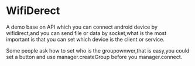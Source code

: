 # WifiDerect
A demo base on API which you can connect android device by wifidirect,and you can send file or data by socket,what is the most important is that you can set which device is the client or service.

Some people ask how to set who is the groupownwer,that is easy,you could set a button and use manager.createGroup before you manager.connect.
